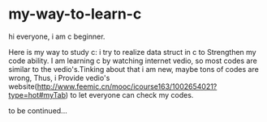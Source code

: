 # my-way-to-learn-c

hi everyone, i am c beginner.

Here is my way to study c: i try to realize data struct in c to Strengthen my code ability.
I am learning c by watching internet vedio, so most codes are similar to the vedio's.Tinking about that i am new, maybe tons of codes are wrong, Thus, i Provide vedio's website(http://www.feemic.cn/mooc/icourse163/1002654021?type=hot#myTab) to let everyone can check my codes.

to be continued...
